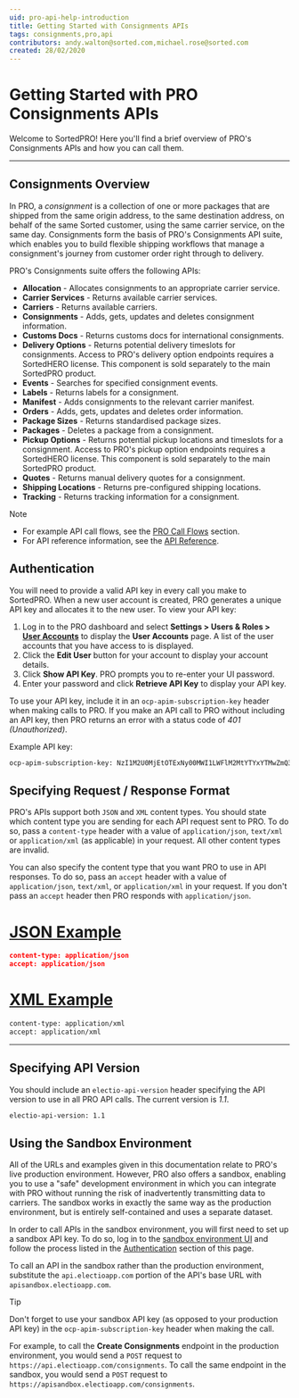 ```yaml
---
uid: pro-api-help-introduction
title: Getting Started with Consignments APIs
tags: consignments,pro,api
contributors: andy.walton@sorted.com,michael.rose@sorted.com
created: 28/02/2020
---
```

# Getting Started with PRO Consignments APIs

Welcome to SortedPRO! Here you'll find a brief overview of PRO's Consignments APIs and how you can call them.

---

## Consignments Overview

In PRO, a _consignment_ is a collection of one or more packages that are shipped from the same origin address, to the same destination address, on behalf of the same Sorted customer, using the same carrier service, on the same day. Consignments form the basis of PRO's Consignments API suite, which enables you to build flexible shipping workflows that manage a consignment's journey from customer order right through to delivery.

PRO's Consignments suite offers the following APIs:

* **Allocation** - Allocates consignments to an appropriate carrier service.
* **Carrier Services** - Returns available carrier services.
* **Carriers** - Returns available carriers.
* **Consignments** - Adds, gets, updates and deletes consignment information.
* **Customs Docs** - Returns customs docs for international consignments.
* **Delivery Options** - Returns potential delivery timeslots for consignments. Access to PRO's delivery option endpoints requires a SortedHERO license. This component is sold separately to the main SortedPRO product.
* **Events** - Searches for specified consignment events.
* **Labels** - Returns labels for a consignment.
* **Manifest** - Adds consignments to the relevant carrier manifest.
* **Orders** - Adds, gets, updates and deletes order information.
* **Package Sizes** - Returns standardised package sizes.
* **Packages** - Deletes a package from a consignment.
* **Pickup Options** - Returns potential pickup locations and timeslots for a consignment. Access to PRO's pickup option endpoints requires a SortedHERO license. This component is sold separately to the main SortedPRO product.
* **Quotes** - Returns manual delivery quotes for a consignment. 
* **Shipping Locations** - Returns pre-configured shipping locations.
* **Tracking** - Returns tracking information for a consignment.

> [!NOTE]
>
> * For example API call flows, see the [PRO Call Flows](/pro/api/help/flows.html) section.
> * For API reference information, see the [API Reference](https://docs.electioapp.com/#/api/PostTrackingEvents).

## Authentication

You will need to provide a valid API key in every call you make to SortedPRO. When a new user account is created, PRO generates a unique API key and allocates it to the new user. To view your API key:

1. Log in to the PRO dashboard and select **Settings > Users & Roles > [User Accounts](https://www.electioapp.com/Company/UserAccounts)** to display the **User Accounts** page. A list of the user accounts that you have access to is displayed.
2. Click the **Edit User** button for your account to display your account details.
3. Click **Show API Key**. PRO prompts you to re-enter your UI password.
4. Enter your password and click **Retrieve API Key** to display your API key.

To use your API key, include it in an `ocp-apim-subscription-key` header when making calls to PRO. If you make an API call to PRO without including an API key, then PRO returns an error with a status code of _401 (Unauthorized)_.

Example API key:

```xml
ocp-apim-subscription-key: NzI1M2U0MjEtOTExNy00MWI1LWFlM2MtYTYxYTMwZmQ3NWM5
```

## Specifying Request / Response Format

PRO's APIs support both `JSON` and `XML` content types. You should state which content type you are sending for each API request sent to PRO. To do so, pass a `content-type` header with a value of `application/json`, `text/xml` or `application/xml` (as applicable) in your request. All other content types are invalid.

You can also specify the content type that you want PRO to use in API responses. To do so, pass an `accept` header with a value of `application/json`, `text/xml`, or `application/xml` in your request. If you don't pass an `accept` header then PRO responds with `application/json`.

# [JSON Example](#tab/json-example)

```json
content-type: application/json
accept: application/json
```

# [XML Example](#tab/xml-example)

```xml
content-type: application/xml
accept: application/xml
```

---

## Specifying API Version

You should include an `electio-api-version` header specifying the API version to use in all PRO API calls. The current version is _1.1_.

```xml
electio-api-version: 1.1
```

## Using the Sandbox Environment

All of the URLs and examples given in this documentation relate to PRO's live production environment. However, PRO also offers a sandbox, enabling you to use a "safe" development environment in which you can integrate with PRO without running the risk of inadvertently transmitting data to carriers. The sandbox works in exactly the same way as the production environment, but is entirely self-contained and uses a separate dataset.

In order to call APIs in the sandbox environment, you will first need to set up a sandbox API key. To do so, log in to the [sandbox environment UI](https://websandbox.electioapp.com/) and follow the process listed in the [Authentication](#authentication) section of this page.

To call an API in the sandbox rather than the production environment, substitute the `api.electioapp.com` portion of the API's base URL with `apisandbox.electioapp.com`.

> [!TIP]
> Don't forget to use your sandbox API key (as opposed to your production API key) in the `ocp-apim-subscription-key` header when making the call.

For example, to call the **Create Consignments** endpoint in the production environment, you would send a `POST` request to `https://api.electioapp.com/consignments`. To call the same endpoint in the sandbox, you would send a `POST` request to `https://apisandbox.electioapp.com/consignments`.
